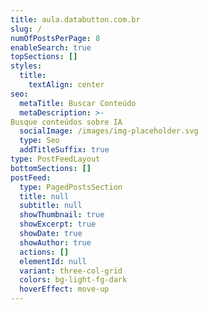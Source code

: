 ```yaml
---
title: aula.databutton.com.br
slug: /
numOfPostsPerPage: 8
enableSearch: true
topSections: []
styles:
  title:
    textAlign: center
seo:
  metaTitle: Buscar Conteúdo
  metaDescription: >-
Busque conteúdos sobre IA
  socialImage: /images/img-placeholder.svg
  type: Seo
  addTitleSuffix: true
type: PostFeedLayout
bottomSections: []
postFeed:
  type: PagedPostsSection
  title: null
  subtitle: null
  showThumbnail: true
  showExcerpt: true
  showDate: true
  showAuthor: true
  actions: []
  elementId: null
  variant: three-col-grid
  colors: bg-light-fg-dark
  hoverEffect: move-up
---
```


